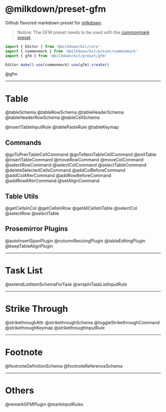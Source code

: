 # @milkdown/preset-gfm

Github flavored markdown preset for [milkdown](https://milkdown.dev/).

> Notice: The GFM preset needs to be used with the [commonmark preset](https://milkdown.dev/api/preset-commonmark).

```typescript
import { Editor } from '@milkdown/kit/core'
import { commonmark } from '@milkdown/kit/preset/commonmark'
import { gfm } from '@milkdown/kit/preset/gfm'

Editor.make().use(commonmark).use(gfm).create()
```

@gfm

---

# Table

@tableSchema
@tableRowSchema
@tableHeaderSchema
@tableHeaderRowSchema
@tableCellSchema

@insertTableInputRule
@tablePasteRule
@tableKeymap

## Commands

@goToPrevTableCellCommand
@goToNextTableCellCommand
@exitTable
@insertTableCommand
@moveRowCommand
@moveColCommand
@selectRowCommand
@selectColCommand
@selectTableCommand
@deleteSelectedCellsCommand
@addColBeforeCommand
@addColAfterCommand
@addRowBeforeCommand
@addRowAfterCommand
@setAlignCommand

## Table Utils

@getCellsInCol
@getCellsInRow
@getAllCellsInTable
@selectCol
@selectRow
@selectTable

## Prosemirror Plugins

@autoInsertSpanPlugin
@columnResizingPlugin
@tableEditingPlugin
@keepTableAlignPlugin

---

# Task List

@extendListItemSchemaForTask
@wrapInTaskListInputRule

---

# Strike Through

@strikethroughAttr
@strikethroughSchema
@toggleStrikethroughCommand
@strikethroughKeymap
@strikethroughInputRule

---

# Footnote

@footnoteDefinitionSchema
@footnoteReferenceSchema

---

# Others

@remarkGFMPlugin
@markInputRules
